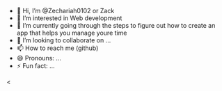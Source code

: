- 👋 Hi, I’m @Zechariah0102 or Zack
- 👀 I’m interested in Web development 
- 🌱 I’m currently going through the steps to figure out how to create an app that helps you manage youre time
- 💞️ I’m looking to collaborate on ...
- 📫 How to reach me (github)
- 😄 Pronouns: ...
- ⚡ Fun fact: ...

<<!---
Zechariah0102/Zechariah0102 is a ✨ special ✨ repository because its `README.md` (this file) appears on your GitHub profile.
You can click the Preview link to take a look at your changes.
--->
